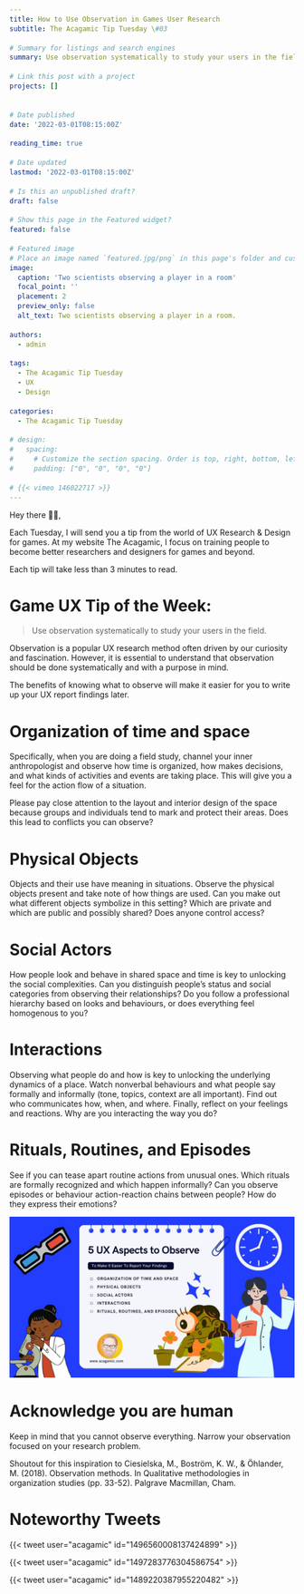 ```yaml
---
title: How to Use Observation in Games User Research
subtitle: The Acagamic Tip Tuesday \#03

# Summary for listings and search engines
summary: Use observation systematically to study your users in the field.

# Link this post with a project
projects: []


# Date published
date: '2022-03-01T08:15:00Z'

reading_time: true

# Date updated
lastmod: '2022-03-01T08:15:00Z'

# Is this an unpublished draft?
draft: false

# Show this page in the Featured widget?
featured: false

# Featured image
# Place an image named `featured.jpg/png` in this page's folder and customize its options here.
image:
  caption: 'Two scientists observing a player in a room'
  focal_point: ''
  placement: 2
  preview_only: false
  alt_text: Two scientists observing a player in a room.

authors:
  - admin

tags:
  - The Acagamic Tip Tuesday
  - UX
  - Design

categories:
  - The Acagamic Tip Tuesday

# design:
#   spacing:
#     # Customize the section spacing. Order is top, right, bottom, left.
#     padding: ["0", "0", "0", "0"]

# {{< vimeo 146022717 >}}
---
```

Hey there 👨‍🔬,

Each Tuesday, I will send you a tip from the world of UX Research & Design for games. At my website The Acagamic, I focus on training people to become better researchers and designers for games and beyond.

Each tip will take less than 3 minutes to read.

# Game UX Tip of the Week:
> Use observation systematically to study your users in the field.

Observation is a popular UX research method often driven by our curiosity and fascination. However, it is essential to understand that observation should be done systematically and with a purpose in mind.

The benefits of knowing what to observe will make it easier for you to write up your UX report findings later.

# Organization of time and space
Specifically, when you are doing a field study, channel your inner anthropologist and observe how time is organized, how makes decisions, and what kinds of activities and events are taking place. This will give you a feel for the action flow of a situation.

Please pay close attention to the layout and interior design of the space because groups and individuals tend to mark and protect their areas. Does this lead to conflicts you can observe?

# Physical Objects
Objects and their use have meaning in situations. Observe the physical objects present and take note of how things are used. Can you make out what different objects symbolize in this setting? Which are private and which are public and possibly shared? Does anyone control access?

# Social Actors
How people look and behave in shared space and time is key to unlocking the social complexities. Can you distinguish people’s status and social categories from observing their relationships? Do you follow a professional hierarchy based on looks and behaviours, or does everything feel homogenous to you?

# Interactions
Observing what people do and how is key to unlocking the underlying dynamics of a place. Watch nonverbal behaviours and what people say formally and informally (tone, topics, context are all important). Find out who communicates how, when, and where. Finally, reflect on your feelings and reactions. Why are you interacting the way you do?

# Rituals, Routines, and Episodes
See if you can tease apart routine actions from unusual ones. Which rituals are formally recognized and which happen informally? Can you observe episodes or behaviour action-reaction chains between people? How do they express their emotions?

![Overview picture](./tatt03.jpeg)

# Acknowledge you are human
Keep in mind that you cannot observe everything. Narrow your observation focused on your research problem.

Shoutout for this inspiration to Ciesielska, M., Boström, K. W., & Öhlander, M. (2018). Observation methods. In Qualitative methodologies in organization studies (pp. 33-52). Palgrave Macmillan, Cham.

# Noteworthy Tweets

{{< tweet user="acagamic" id="1496560008137424899" >}}

{{< tweet user="acagamic" id="1497283776304586754" >}}

{{< tweet user="acagamic" id="1489220387955220482" >}}